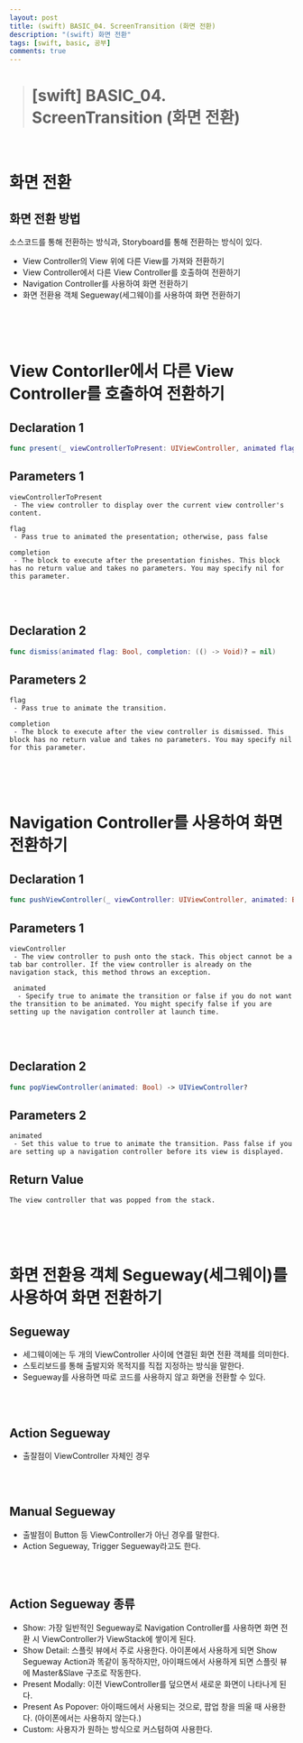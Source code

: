 ```yaml
---
layout: post
title: (swift) BASIC_04. ScreenTransition (화면 전환)
description: "(swift) 화면 전환"
tags: [swift, basic, 공부]
comments: true
---
```


> # [swift] BASIC_04. ScreenTransition (화면 전환)

<br>

# 화면 전환

## 화면 전환 방법
소스코드를 통해 전환하는 방식과, Storyboard를 통해 전환하는 방식이 있다.  
 - View Controller의 View 위에 다른 View를 가져와 전환하기
 - View Controller에서 다른 View Controller를 호출하여 전환하기
 - Navigation Controller를 사용하여 화면 전환하기
 - 화면 전환용 객체 Segueway(세그웨이)를 사용하여 화면 전환하기

<br>
<br>
<br>

# View Contorller에서 다른 View Controller를 호출하여 전환하기

## Declaration 1
``` swift
func present(_ viewControllerToPresent: UIViewController, animated flag: Bool, completion: (() -> Void)? = nil)
```
## Parameters 1
```
viewControllerToPresent
 - The view controller to display over the current view controller's content.

flag
 - Pass true to animated the presentation; otherwise, pass false

completion
 - The block to execute after the presentation finishes. This block has no return value and takes no parameters. You may specify nil for this parameter.
```

<br>
<br>


## Declaration 2
``` swift
func dismiss(animated flag: Bool, completion: (() -> Void)? = nil)
```

## Parameters 2
```
flag
 - Pass true to animate the transition.

completion
 - The block to execute after the view controller is dismissed. This block has no return value and takes no parameters. You may specify nil for this parameter.
```

<br>
<br>
<br>

# Navigation Controller를 사용하여 화면 전환하기

## Declaration 1
``` swift
func pushViewController(_ viewController: UIViewController, animated: Bool)
```

## Parameters 1
```
viewController
 - The view controller to push onto the stack. This object cannot be a tab bar controller. If the view controller is already on the navigation stack, this method throws an exception.

 animated
  - Specify true to animate the transition or false if you do not want the transition to be animated. You might specify false if you are setting up the navigation controller at launch time.
```

<br>
<br>

## Declaration 2
``` swift
func popViewController(animated: Bool) -> UIViewController?
```

## Parameters 2
```
animated
 - Set this value to true to animate the transition. Pass false if you are setting up a navigation controller before its view is displayed.
```

## Return Value
```
The view controller that was popped from the stack.
```

<br>
<br>
<br>

# 화면 전환용 객체 Segueway(세그웨이)를 사용하여 화면 전환하기

## Segueway
 - 세그웨이에는 두 개의 ViewController 사이에 연결된 화면 전환 객체를 의미한다.
 - 스토리보드를 통해 출발지와 목적지를 직접 지정하는 방식을 말한다.
 - Segueway를 사용하면 따로 코드를 사용하지 않고 화면을 전환할 수 있다.

<br>
<br>

## Action Segueway
 - 출잘점이 ViewController 자체인 경우
  
<br>
<br>

## Manual Segueway
 - 출발점이 Button 등 ViewController가 아닌 경우를 말한다. 
 - Action Segueway, Trigger Segueway라고도 한다.
  
<br>
<br>

## Action Segueway 종류
 - Show: 가장 일반적인 Segueway로 Navigation Controller를 사용하면 화면 전환 시 ViewController가 ViewStack에 쌓이게 된다.
 - Show Detail: 스플릿 뷰에서 주로 사용한다. 아이폰에서 사용하게 되면 Show Segueway Action과 똑같이 동작하지만, 아이패드에서 사용하게 되면 스플릿 뷰에 Master&Slave 구조로 작동한다.
 - Present Modally: 이전 ViewController를 덮으면서 새로운 화면이 나타나게 된다.
 - Present As Popover: 아이패드에서 사용되는 것으로, 팝업 창을 띄울 때 사용한다. (아이폰에서는 사용하지 않는다.)
 - Custom: 사용자가 원하는 방식으로 커스텀하여 사용한다.